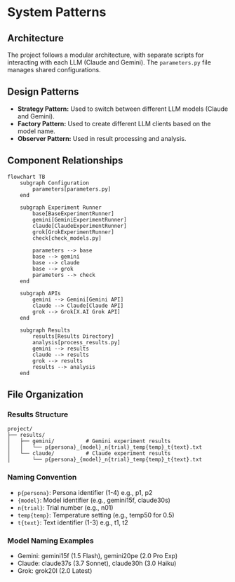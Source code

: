 # System Patterns

## Architecture

The project follows a modular architecture, with separate scripts for interacting with each LLM (Claude and Gemini). The `parameters.py` file manages shared configurations.

## Design Patterns

- **Strategy Pattern:** Used to switch between different LLM models (Claude and Gemini).
- **Factory Pattern:** Used to create different LLM clients based on the model name.
- **Observer Pattern:** Used in result processing and analysis.

## Component Relationships

```mermaid
flowchart TB
    subgraph Configuration
        parameters[parameters.py]
    end

    subgraph Experiment Runner
        base[BaseExperimentRunner]
        gemini[GeminiExperimentRunner]
        claude[ClaudeExperimentRunner]
        grok[GrokExperimentRunner]
        check[check_models.py]
        
        parameters --> base
        base --> gemini
        base --> claude
        base --> grok
        parameters --> check
    end

    subgraph APIs
        gemini --> Gemini[Gemini API]
        claude --> Claude[Claude API]
        grok --> Grok[X.AI Grok API]
    end

    subgraph Results
        results[Results Directory]
        analysis[process_results.py]
        gemini --> results
        claude --> results
        grok --> results
        results --> analysis
    end
```

## File Organization

### Results Structure
```
project/
├── results/
│   ├── gemini/          # Gemini experiment results
│   │   └── p{persona}_{model}_n{trial}_temp{temp}_t{text}.txt
│   └── claude/          # Claude experiment results
│       └── p{persona}_{model}_n{trial}_temp{temp}_t{text}.txt
```

### Naming Convention
- `p{persona}`: Persona identifier (1-4) e.g., p1, p2
- `{model}`: Model identifier (e.g., gemini15f, claude30s)
- `n{trial}`: Trial number (e.g., n01)
- `temp{temp}`: Temperature setting (e.g., temp50 for 0.5)
- `t{text}`: Text identifier (1-3) e.g., t1, t2

### Model Naming Examples
- Gemini: gemini15f (1.5 Flash), gemini20pe (2.0 Pro Exp)
- Claude: claude37s (3.7 Sonnet), claude30h (3.0 Haiku)
- Grok: grok20l (2.0 Latest)

